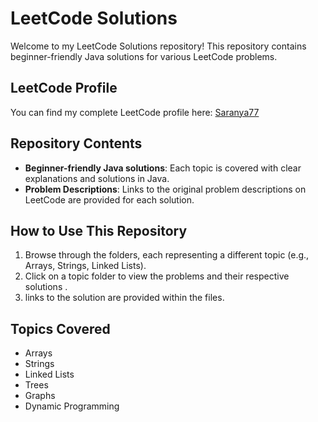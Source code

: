 # LeetCode Solutions

Welcome to my LeetCode Solutions repository! This repository contains beginner-friendly Java solutions for various LeetCode problems.

## LeetCode Profile

You can find my complete LeetCode profile here: [Saranya77](https://leetcode.com/u/saranya77/)

## Repository Contents

- **Beginner-friendly Java solutions**: Each topic is covered with clear explanations and solutions in Java.
- **Problem Descriptions**: Links to the original problem descriptions on LeetCode are provided for each solution.

## How to Use This Repository

1. Browse through the folders, each representing a different topic (e.g., Arrays, Strings, Linked Lists).
2. Click on a topic folder to view the problems and their respective solutions .
3. links to the solution are provided within the files.

## Topics Covered

- Arrays
- Strings
- Linked Lists
- Trees
- Graphs
- Dynamic Programming

